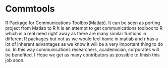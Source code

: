 # Commtools
R Package for Communications Toolbox(Matlab). It can be seen as porting project from Matlab to R
It is an attempt to get communications toolbox to R which is a real need right away as there are many similar funtions in different R packages but not as we would feel home in matlab and r has a lot of inherent advantages as we know it will be a very important thing to do so. In this way communications researchers, academician, corporates will be benefited.
I Hope we get as many contributors as possible to finish this job soon.

